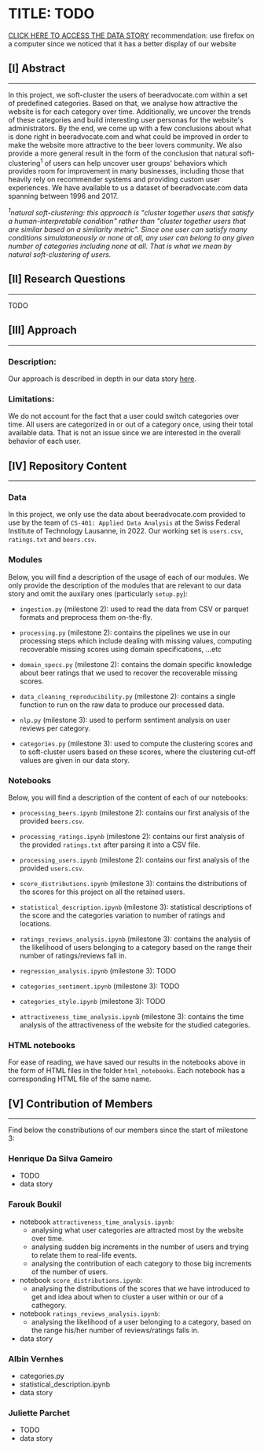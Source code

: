# TITLE: TODO

<a href="https://jucifer06.github.io/ada-website-AnalyTeam/">CLICK HERE TO ACCESS THE DATA STORY</a> 
recommendation: use firefox on a computer since we noticed that it has a better display of our website

## [I] Abstract
---

In this project, we soft-cluster the users of beeradvocate.com within a set of predefined categories. Based on that, we analyse how attractive the website is for each category over time. Additionally, we uncover the trends of these categories and build interesting user personas for the website's administrators. By the end, we come up with a few conclusions about what is done right in beeradvocate.com and what could be improved in order to make the website more attractive to the beer lovers community. We also provide a more general result in the form of the conclusion that natural soft-clustering<sup>1</sup> of users can help uncover user groups' behaviors which provides room for improvement in many businesses, including those that heavily rely on recommender systems and providing custom user experiences. We have available to us a dataset of beeradvocate.com data spanning between 1996 and 2017.

<i><sup>1</sup>natural soft-clustering: this approach is "cluster together users that satisfy a human-interpretable condition" rather than "cluster together users that are similar based on a similarity metric". Since one user can satisfy many conditions simulataneously or none at all, any user can belong to any given number of categories including none at all. That is what we mean by natural soft-clustering of users.</i>

## [II] Research Questions
---
TODO

## [III] Approach
---
### Description:
Our approach is described in depth in our data story  <a href="https://jucifer06.github.io/ada-website-AnalyTeam/">here</a>.

### Limitations:
We do not account for the fact that a user could switch categories over time. All users are categorized in or out of a category once, using their total available data. That is not an issue since we are interested in the overall behavior of each user.

## [IV] Repository Content
---

### Data
In this project, we only use the data about beeradvocate.com provided to use by the team of `CS-401: Applied Data Analysis` at the Swiss Federal Institute of Technology Lausanne, in 2022. Our working set is `users.csv`, `ratings.txt` and `beers.csv`.

### Modules
Below, you will find a description of the usage of each of our modules. We only provide the description of the modules that are relevant to our data story and omit the auxilary ones (particularly `setup.py`):

* `ingestion.py` (milestone 2): used to read the data from CSV or parquet formats and preprocess them on-the-fly.
* `processing.py` (milestone 2): contains the pipelines we use in our processing steps which include dealing with missing values, computing recoverable missing scores using domain specifications, ...etc
* `domain_specs.py` (milestone 2): contains the domain specific knowledge about beer ratings that we used to recover the recoverable missing scores.
* `data_cleaning_reproducibility.py` (milestone 2): contains a single function to run on the raw data to produce our processed data.

* `nlp.py` (milestone 3): used to perform sentiment analysis on user reviews per category.
* `categories.py` (milestone 3): used to compute the clustering scores and to soft-cluster users based on these scores, where the clustering cut-off values are given in our data story.

### Notebooks
Below, you will find a description of the content of each of our notebooks:

* `processing_beers.ipynb` (milestone 2): contains our first analysis of the provided `beers.csv`.
* `processing_ratings.ipynb` (milestone 2): contains our first analysis of the provided `ratings.txt` after parsing it into a CSV file.
* `processing_users.ipynb` (milestone 2): contains our first analysis of the provided `users.csv`.

* `score_distributions.ipynb` (milestone 3): contains the distributions of the scores for this project on all the retained users.
* `statistical_description.ipynb` (milestone 3): statistical descriptions of the score and the categories variation to number of ratings and locations.
* `ratings_reviews_analysis.ipynb` (milestone 3): contains the analysis of the likelihood of users belonging to a category based on the range their number of ratings/reviews fall in.
* `regression_analysis.ipynb` (milestone 3): TODO
* `categories_sentiment.ipynb` (milestone 3): TODO
* `categories_style.ipynb` (milestone 3): TODO
* `attractiveness_time_analysis.ipynb` (milestone 3): contains the time analysis of the attractiveness of the website for the studied categories.

### HTML notebooks
For ease of reading, we have saved our results in the notebooks above in the form of HTML files in the folder `html_notebooks`. Each notebook has a corresponding HTML file of the same name.

## [V] Contribution of Members
---
Find below the constributions of our members since the start of milestone 3:

### Henrique Da Silva Gameiro
* TODO
* data story

### Farouk Boukil
* notebook `attractiveness_time_analysis.ipynb`:
  * analysing what user categories are attracted most by the website over time.
  * analysing sudden big increments in the number of users and trying to relate them to real-life events.
  * analysing the contribution of each category to those big increments of the number of users.
* notebook `score_distributions.ipynb`:
  * analysing the distributions of the scores that we have introduced to get and idea about when to cluster a user within or our of a cathegory.
* notebook `ratings_reviews_analysis.ipynb`: 
  * analysing the likelihood of a user belonging to a category, based on the range his/her number of reviews/ratings falls in.
* data story

### Albin Vernhes
* categories.py
* statistical_description.ipynb 
* data story

### Juliette Parchet
* TODO
* data story
